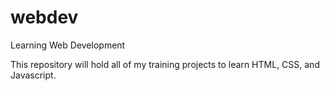 # webdev
Learning Web Development

This repository will hold all of my training projects
to learn HTML, CSS, and Javascript.

